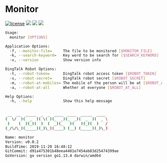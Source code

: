 # Monitor

[![license](https://badgen.net/badge/license/MIT/blue)](./LICENSE)
[![](https://badgen.net/github/commits/ehlxr/monitor)](https://github.com/ehlxr/monitor/commits/)
[![](https://badgen.net/github/last-commit/ehlxr/monitor)]((https://github.com/ehlxr/monitor/commits/))
[![](https://badgen.net/github/releases/ehlxr/monitor)](https://github.com/ehlxr/monitor/releases)

```bash
Usage:
  monitor [OPTIONS]

Application Options:
  -f, --monitor-file=     The file to be monitored [$MONITOR_FILE]
  -k, --search-keyword=   Key word to be search for [$SEARCH_KEYWORD]
  -v, --version           Show version info

DingTalk Robot Options:
  -t, --robot-token=      DingTalk robot access token [$ROBOT_TOKEN]
  -s, --robot-secret=     DingTalk robot secret [$ROBOT_SECRET]
  -m, --robot-at-mobiles= The mobile of the person will be at [$ROBOT_AT_MOBILES]
  -a, --robot-at-all      Whether at everyone [$ROBOT_AT_ALL]

Help Options:
  -h, --help              Show this help message

```

```bash

 __  __  _____  _  _  ____  ____  _____  ____
(  \/  )(  _  )( \( )(_  _)(_  _)(  _  )(  _ \
 )    (  )(_)(  )  (  _)(_   )(   )(_)(  )   /
(_/\/\_)(_____)(_)\_)(____) (__) (_____)(_)\_)

Name: monitor
Version: v0.0.2
BuildTime: 2019-11-20 16:48:12
GitCommit: d91a475301b48eea4401e7454ab83d25474399ae
GoVersion: go version go1.13.4 darwin/amd64

```